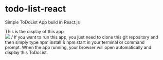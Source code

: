 # todo-list-react

Simple ToDoList App build in React.js

This is the display of this app <br>
![](todo-list-react.gif)
/
If you want to run this app, you just need to clone this git repository and then simply type npm install & npm start in your terminal or command prompt. When the app running, your browser will open automatically and display this ToDoList.

